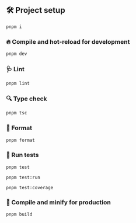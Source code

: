 ## 🛠️ Project setup

```bash
pnpm i
```

### 🔥 Compile and hot-reload for development

```bash
pnpm dev
```

### 🩺 Lint

```bash
pnpm lint
```

### 🔍 Type check

```bash
pnpm tsc
```

### 🧹 Format

```bash
pnpm format
```

### 🧪 Run tests

```
pnpm test

pnpm test:run

pnpm test:coverage
```

### 🚀 Compile and minify for production

```bash
pnpm build
```
